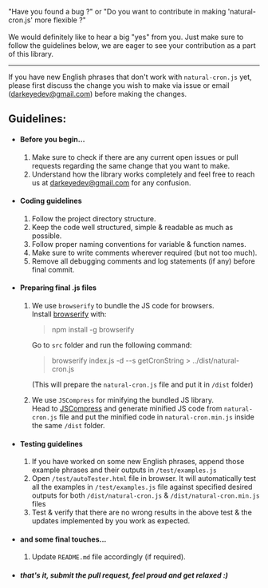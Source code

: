 "Have you found a bug ?" or "Do you want to contribute in making 'natural-cron.js' more flexible ?"<br/><br/>
We would definitely like to hear a big "yes" from you. Just make sure to follow the guidelines below, we are eager to see your contribution as a part of this library.
***

If you have new English phrases that don't work with `natural-cron.js` yet, please first discuss the change you wish to make via issue or email (darkeyedev@gmail.com) before making the changes.

## Guidelines:
* #### Before you begin...
    1) Make sure to check if there are any current open issues or pull requests regarding the same change that you want to make.
    2) Understand how the library works completely and feel free to reach us at darkeyedev@gmail.com for any confusion.
* #### Coding guidelines
    1) Follow the project directory structure.
    2) Keep the code well structured, simple & readable as much as possible.
    3) Follow proper naming conventions for variable & function names.
    4) Make sure to write comments wherever required (but not too much).
    5) Remove all debugging comments and log statements (if any) before final commit.
* #### Preparing final .js files
    1) We use `browserify` to bundle the JS code for browsers.<br/>
       Install [browserify](http://browserify.org/#install) with:
       > npm install -g browserify
       
       Go to `src` folder and run the following command:
       
       > browserify index.js -d --s getCronString > ../dist/natural-cron.js
       
       (This will prepare the `natural-cron.js` file and put it in `/dist` folder)
    2) We use `JSCompress` for minifying the bundled JS library.<br/>
       Head to [JSCompress](https://jscompress.com/) and generate minified JS code from `natural-cron.js` 
       file and put the minified code in `natural-cron.min.js` inside the same `/dist` folder.
* #### Testing guidelines
    1) If you have worked on some new English phrases, append those example phrases and their outputs in `/test/examples.js`
    2) Open `/test/autoTester.html` file in browser. It will automatically test all the examples in `/test/examples.js` file against specified desired outputs for both `/dist/natural-cron.js` & `/dist/natural-cron.min.js` files
    3) Test & verify that there are no wrong results in the above test & the updates implemented by you work as expected.
* #### and some final touches...
    1) Update `README.md` file accordingly (if required).
* ##### that's it, submit the pull request, feel proud and get relaxed :)
